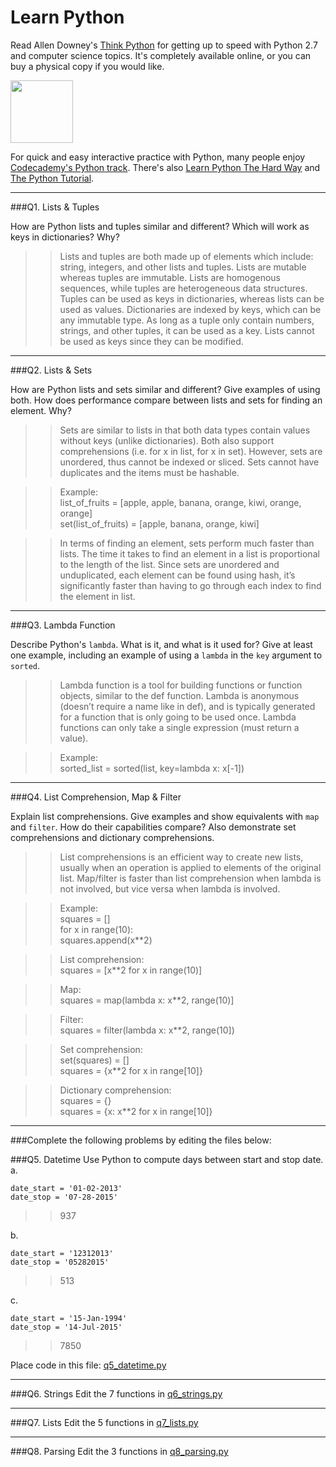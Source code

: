 # Learn Python

Read Allen Downey's [Think Python](http://www.greenteapress.com/thinkpython/) for getting up to speed with Python 2.7 and computer science topics. It's completely available online, or you can buy a physical copy if you would like.

<a href="http://www.greenteapress.com/thinkpython/"><img src="img/think_python.png" style="width: 100px;" target="_blank"></a>

For quick and easy interactive practice with Python, many people enjoy [Codecademy's Python track](http://www.codecademy.com/en/tracks/python). There's also [Learn Python The Hard Way](http://learnpythonthehardway.org/book/) and [The Python Tutorial](https://docs.python.org/2/tutorial/).

---

###Q1. Lists &amp; Tuples

How are Python lists and tuples similar and different? Which will work as keys in dictionaries? Why?

>> Lists and tuples are both made up of elements which include: string, integers, and other lists and tuples. Lists are mutable whereas tuples are immutable. Lists are homogenous sequences, while tuples are heterogeneous data structures. Tuples can be used as keys in dictionaries, whereas lists can be used as values. Dictionaries are indexed by keys, which can be any immutable type. As long as a tuple only contain numbers, strings, and other tuples, it can be used as a key. Lists cannot be used as keys since they can be modified.


---

###Q2. Lists &amp; Sets

How are Python lists and sets similar and different? Give examples of using both. How does performance compare between lists and sets for finding an element. Why?

>> Sets are similar to lists in that both data types contain values without keys (unlike dictionaries). Both also support comprehensions (i.e. for x in list, for x in set). However, sets are unordered, thus cannot be indexed or sliced. Sets cannot have duplicates and the items must be hashable.  
  
>> Example:  
list_of_fruits = [apple, apple, banana, orange, kiwi, orange, orange]  
set(list_of_fruits) = [apple, banana, orange, kiwi]  
  
>> In terms of finding an element, sets perform much faster than lists. The time it takes to find an element in a list is proportional to the length of the list. Since sets are unordered and unduplicated, each element can be found using hash, it’s significantly faster than having to go through each index to find the element in list.  


---

###Q3. Lambda Function

Describe Python's `lambda`. What is it, and what is it used for? Give at least one example, including an example of using a `lambda` in the `key` argument to `sorted`.

>> Lambda function is a tool for building functions or function objects, similar to the def function. Lambda is anonymous (doesn’t require a name like in def), and is typically generated for a function that is only going to be used once. Lambda functions can only take a single expression (must return a value).  

>> Example:  
sorted_list = sorted(list, key=lambda x: x[-1])  


---

###Q4. List Comprehension, Map &amp; Filter

Explain list comprehensions. Give examples and show equivalents with `map` and `filter`. How do their capabilities compare? Also demonstrate set comprehensions and dictionary comprehensions.

>> List comprehensions is an efficient way to create new lists, usually when an operation is applied to elements of the original list. Map/filter is faster than list comprehension when lambda is not involved, but vice versa when lambda is involved. 

>> Example:  
squares = []  
for x in range(10):  
    squares.append(x**2)  

>> List comprehension:  
squares = [x**2 for x in range(10)]  

>> Map:  
squares = map(lambda x: x**2, range(10)]  

>> Filter:  
squares = filter(lambda x: x**2, range(10])  

>> Set comprehension:  
set(squares) = []  
squares = {x**2 for x in range[10]}  

>> Dictionary comprehension:  
squares = {}  
squares = {x: x**2 for x in range[10]}  


---

###Complete the following problems by editing the files below:

###Q5. Datetime
Use Python to compute days between start and stop date.   
a.  

```
date_start = '01-02-2013'    
date_stop = '07-28-2015'
```

>> 937

b.  
```
date_start = '12312013'  
date_stop = '05282015'  
```

>> 513

c.  
```
date_start = '15-Jan-1994'      
date_stop = '14-Jul-2015'  
```

>> 7850

Place code in this file: [q5_datetime.py](python/q5_datetime.py)

---

###Q6. Strings
Edit the 7 functions in [q6_strings.py](python/q6_strings.py)

---

###Q7. Lists
Edit the 5 functions in [q7_lists.py](python/q7_lists.py)

---

###Q8. Parsing
Edit the 3 functions in [q8_parsing.py](python/q8_parsing.py)





